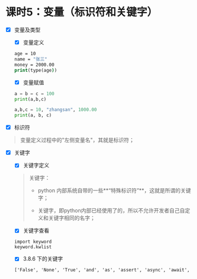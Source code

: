 # 课时5：变量（标识符和关键字）

- [x] 变量及类型

  - [x] 变量定义

  ```cmd
  age = 10
  name = "张三"
  money = 2000.00
  print(type(age))
  ```

  - [x] 变量赋值

  ```python
  a = b = c = 100
  print(a,b,c)
  
  a,b,c = 10, "zhangsan", 1000.00
  print(a, b, c)
  ```

  

- [x] 标识符

> 变量定义过程中的"左侧变量名"，其就是标识符；

- [x] 关键字

  - [x] 关键字定义

  > 关键字：
  >
  > - python 内部系统自带的一些**“特殊标识符”**，这就是所谓的关键字；
  >
  > - 关键字，即python内部已经使用了的，所以不允许开发者自己自定义和关键字相同的名字；

  - [x] 关键字查看

  ```
  import keyword
  keyword.kwlist
  ```

  - [x] 3.8.6 下的关键字

  ```cmd
  ['False', 'None', 'True', 'and', 'as', 'assert', 'async', 'await', 'break', 'class', 'continue', 'def', 'del', 'elif', 'else', 'except', 'finally', 'for', 'from', 'global', 'if', 'import', 'in', 'is', 'lambda', 'nonlocal', 'not', 'or', 'pass', 'raise', 'return', 'try', 'while', 'with', 'yield']
  ```

  



